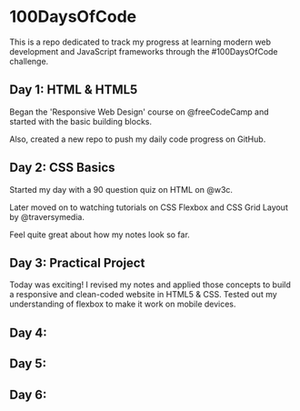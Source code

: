 # 100DaysOfCode

This is a repo dedicated to track my progress at learning modern web development and JavaScript frameworks through the #100DaysOfCode challenge.

## Day 1: HTML & HTML5

Began the 'Responsive Web Design' course on 
@freeCodeCamp
 and started with the basic building blocks. 

Also, created a new repo to push my daily code progress on GitHub.

## Day 2: CSS Basics 

Started my day with a 90 question quiz on HTML on 
@w3c.

Later moved on to watching tutorials on CSS Flexbox and CSS Grid Layout by 
@traversymedia.

Feel quite great about how my notes look so far.

## Day 3: Practical Project

Today was exciting! I revised my notes and applied those concepts to build a responsive and clean-coded website in HTML5 & CSS. Tested out my understanding of flexbox to make it work on mobile devices.

## Day 4: 

## Day 5: 

## Day 6:

